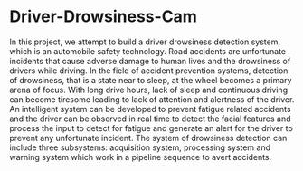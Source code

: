 # Driver-Drowsiness-Cam

In this project, we attempt to build a driver drowsiness detection system, which is an automobile safety technology. Road accidents are unfortunate incidents that cause adverse damage to human lives and the drowsiness of drivers while driving. In the field of accident prevention systems, detection of drowsiness, that is a state near to sleep, at the wheel becomes a primary arena of focus. With long drive hours, lack of sleep and continuous driving can become tiresome leading to lack of attention and alertness of the driver. An intelligent system can be developed to prevent fatigue related accidents and the driver can be observed in real time to detect the facial features and process the input to detect for fatigue and generate an alert for the driver to prevent any unfortunate incident. The system of drowsiness detection can include three subsystems: acquisition system, processing system and warning system which work in a pipeline sequence to avert accidents.
